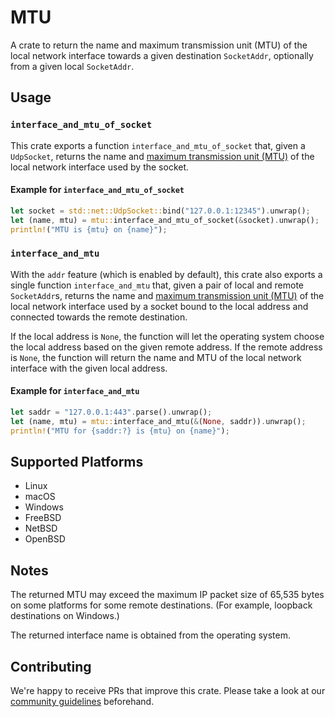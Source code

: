 # MTU

A crate to return the name and maximum transmission unit (MTU) of the local network interface towards a given destination `SocketAddr`, optionally from a given local `SocketAddr`.

## Usage

### `interface_and_mtu_of_socket`

This crate exports a function `interface_and_mtu_of_socket` that, given a `UdpSocket`, returns the name and [maximum transmission unit (MTU)](https://en.wikipedia.org/wiki/Maximum_transmission_unit) of the local network interface used by the socket.

#### Example for `interface_and_mtu_of_socket`

```rust
let socket = std::net::UdpSocket::bind("127.0.0.1:12345").unwrap();
let (name, mtu) = mtu::interface_and_mtu_of_socket(&socket).unwrap();
println!("MTU is {mtu} on {name}");
```

### `interface_and_mtu`

With the `addr` feature (which is enabled by default), this crate also exports a single function `interface_and_mtu` that, given a pair of local and remote `SocketAddr`s, returns the name and [maximum transmission unit (MTU)](https://en.wikipedia.org/wiki/Maximum_transmission_unit) of the local network interface used by a socket bound to the local address and connected towards the remote destination.

If the local address is `None`, the function will let the operating system choose the local address based on the given remote address. If the remote address is `None`, the function will return the name and MTU of the local network interface with the given local address.

#### Example for `interface_and_mtu`

```rust
let saddr = "127.0.0.1:443".parse().unwrap();
let (name, mtu) = mtu::interface_and_mtu(&(None, saddr)).unwrap();
println!("MTU for {saddr:?} is {mtu} on {name}");
```

## Supported Platforms

* Linux
* macOS
* Windows
* FreeBSD
* NetBSD
* OpenBSD

## Notes

The returned MTU may exceed the maximum IP packet size of 65,535 bytes on some platforms for some remote destinations. (For example, loopback destinations on Windows.)

The returned interface name is obtained from the operating system.

## Contributing

We're happy to receive PRs that improve this crate. Please take a look at our [community guidelines](CODE_OF_CONDUCT.md) beforehand.
